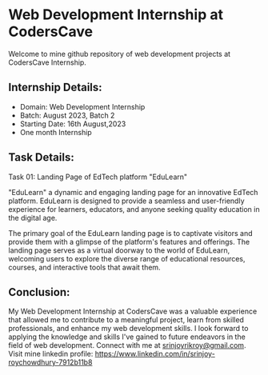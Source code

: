 # Web Development Internship at CodersCave

Welcome to mine github repository of web development projects at CodersCave Internship.


## Internship Details:
- Domain: Web Development Internship
- Batch: August 2023, Batch 2
- Starting Date: 16th August,2023
-  One month Internship
 
## Task Details:
Task 01: Landing Page of EdTech platform "EduLearn"

 "EduLearn" a dynamic and engaging landing page for an innovative EdTech platform. EduLearn is designed to provide a seamless and user-friendly experience for learners, educators, and anyone seeking quality education in the digital age.

The primary goal of the EduLearn landing page is to captivate visitors and provide them with a glimpse of the platform's features and offerings. The landing page serves as a virtual doorway to the world of EduLearn, welcoming users to explore the diverse range of educational resources, courses, and interactive tools that await them.

## Conclusion:

My Web Development Internship at CodersCave was a valuable experience that allowed me to contribute to a meaningful project, learn from skilled professionals, and enhance my web development skills.   I look forward to applying the knowledge and skills I've gained to future endeavors in the field of web development.
Connect with me at srinjoyrikroy@gmail.com.
Visit mine linkedin profile: https://www.linkedin.com/in/srinjoy-roychowdhury-7912b11b8
